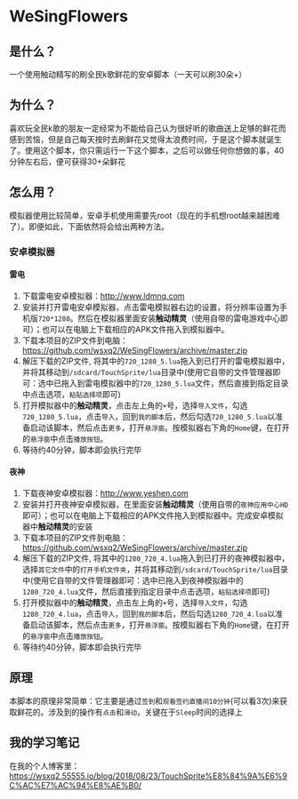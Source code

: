 # WeSingFlowers

## 是什么？
  一个使用触动精写的刷全民k歌鲜花的安卓脚本（一天可以刷30朵+）

## 为什么？
喜欢玩全民k歌的朋友一定经常为不能给自己认为很好听的歌曲送上足够的鲜花而感到苦恼，但是自己每天按时去刷鲜花又觉得太浪费时间，于是这个脚本就诞生了。使用这个脚本，你只需运行一下这个脚本，之后可以做任何你想做的事，40分钟左右后，便可获得30+朵鲜花

## 怎么用？
  模拟器使用比较简单，安卓手机使用需要先root（现在的手机想root越来越困难了）。即便如此，下面依然将会给出两种方法。
### 安卓模拟器
#### 雷电
1. 下载雷电安卓模拟器：<http://www.ldmnq.com>
2. 安装并打开雷电安卓模拟器，点击雷电模拟器右边的设置，将分辨率设置为手机版`720*1280`。然后在模拟器里面安装**触动精灵**（使用自带的雷电游戏中心即可）；也可以在电脑上下载相应的APK文件拖入到模拟器中。
3. 下载本项目的ZIP文件到电脑：<https://github.com/wsxq2/WeSingFlowers/archive/master.zip>
4. 解压下载的ZIP文件, 将其中的`720_1280_5.lua`拖入到已打开的雷电模拟器中，并将其移动到`/sdcard/TouchSprite/lua`目录中(使用它自带的文件管理器即可：选中已拖入到雷电模拟器中的`720_1280_5.lua`文件，然后直接到指定目录中点击选项，`粘贴选择项`即可)
5. 打开模拟器中的**触动精灵**，点击左上角的`+`号，选择`导入文件`，勾选`720_1280_5.lua`，点击`导入`，回到`我的脚本`后，然后勾选`720_1280_5.lua`以准备启动该脚本，然后点击`更多`，打开`悬浮窗`。按模拟器右下角的`Home`键，在打开的`悬浮窗`中点击`播放按钮`。
6. 等待约40分钟，脚本即会执行完毕

#### 夜神
1. 下载夜神安卓模拟器：<http://www.yeshen.com>
2. 安装并打开夜神安卓模拟器，在里面安装**触动精灵**（使用自带的`夜神应用中心HD`即可）；也可以在电脑上下载相应的APK文件拖入到模拟器中。完成安卓模拟器中**触动精灵**的安装
3. 下载本项目的ZIP文件到电脑：<https://github.com/wsxq2/WeSingFlowers/archive/master.zip>
4. 解压下载的ZIP文件, 将其中的`1280_720_4.lua`拖入到已打开的夜神模拟器中，选择`其它文件`中的`打开手机文件夹`，并将其移动到`/sdcard/TouchSprite/lua`目录中(使用它自带的文件管理器即可：选中已拖入到夜神模拟器中的`1280_720_4.lua`文件，然后直接到指定目录中点击选项，`粘贴选择项`即可)
5. 打开模拟器中的**触动精灵**，点击左上角的`+`号，选择`导入文件`，勾选`1280_720_4.lua`，点击`导入`，回到`我的脚本`后，然后勾选`1280_720_4.lua`以准备启动该脚本，然后点击`更多`，打开`悬浮窗`。按模拟器右下角的`Home`键，在打开的`悬浮窗`中点击`播放按钮`。
6. 等待约40分钟，脚本即会执行完毕

## 原理
本脚本的原理非常简单：它主要是通过`签到`和`观看签约直播间10分钟`(可以看3次)来获取鲜花的。涉及到的操作有`点击`和`滑动`，关键在于`Sleep`时间的选择上

## 我的学习笔记
在我的个人博客里：<https://wsxq2.55555.io/blog/2018/08/23/TouchSprite%E8%84%9A%E6%9C%AC%E7%AC%94%E8%AE%B0/>
